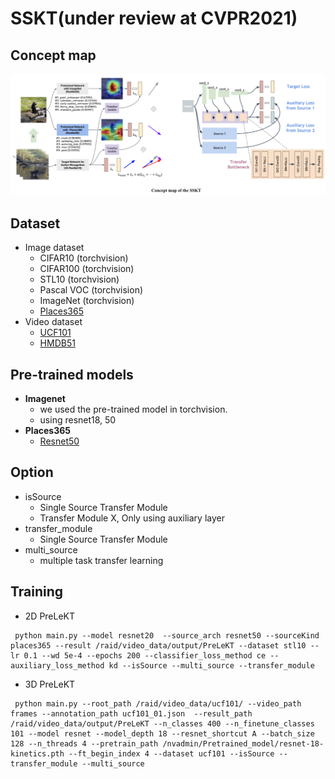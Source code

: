 SSKT(under review at CVPR2021)
================================

Concept map
-----------
![concept](./img/concept_map.png)

Dataset
-------
* Image dataset
  * CIFAR10 (torchvision)
  * CIFAR100 (torchvision)
  * STL10 (torchvision)
  * Pascal VOC (torchvision)
  * ImageNet (torchvision)
  * [Places365](http://places2.csail.mit.edu/download.html)
* Video dataset
  * [UCF101](https://www.crcv.ucf.edu/data/UCF101.php)
  * [HMDB51](https://serre-lab.clps.brown.edu/resource/hmdb-a-large-human-motion-database/)

Pre-trained models
------------------
* __Imagenet__
  * we used the pre-trained model in torchvision. 
  * using resnet18, 50
* __Places365__
  * [Resnet50](https://github.com/CSAILVision/places365)

Option 
--------
* isSource
  * Single Source Transfer Module
  * Transfer Module X, Only using auxiliary layer
* transfer_module 
  * Single Source Transfer Module
* multi_source 
  * multiple task transfer learning

Training
--------
* 2D PreLeKT
```
 python main.py --model resnet20  --source_arch resnet50 --sourceKind places365 --result /raid/video_data/output/PreLeKT --dataset stl10 --lr 0.1 --wd 5e-4 --epochs 200 --classifier_loss_method ce --auxiliary_loss_method kd --isSource --multi_source --transfer_module
```

* 3D PreLeKT 
```
 python main.py --root_path /raid/video_data/ucf101/ --video_path frames --annotation_path ucf101_01.json  --result_path /raid/video_data/output/PreLeKT --n_classes 400 --n_finetune_classes 101 --model resnet --model_depth 18 --resnet_shortcut A --batch_size 128 --n_threads 4 --pretrain_path /nvadmin/Pretrained_model/resnet-18-kinetics.pth --ft_begin_index 4 --dataset ucf101 --isSource --transfer_module --multi_source
```


